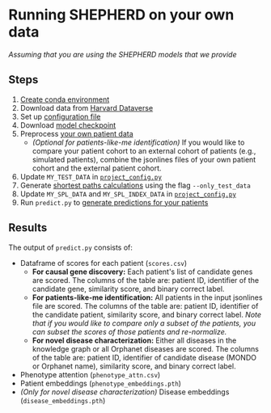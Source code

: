 # Running SHEPHERD on your own data
*Assuming that you are using the SHEPHERD models that we provide*

## Steps
1. [Create conda environment](https://github.com/mims-harvard/SHEPHERD#two-set-up-environment)
2. Download data from [Harvard Dataverse](https://github.com/mims-harvard/SHEPHERD#three-download-datasets)
3. Set up [configuration file](https://github.com/mims-harvard/SHEPHERD#four-set-configuration-file)
4. Download [model checkpoint](https://figshare.com/articles/software/SHEPHERD/21444873)
5. Preprocess [your own patient data](https://github.com/mims-harvard/SHEPHERD/blob/main/data_prep/README.md)
    - *(Optional for patients-like-me identification)* If you would like to compare your patient cohort to an external cohort of patients (e.g., simulated patients), combine the jsonlines files of your own patient cohort and the external patient cohort.
7. Update `MY_TEST_DATA` in [`project_config.py`](https://github.com/mims-harvard/SHEPHERD/blob/main/project_config.py)
8. Generate [shortest paths calculations](https://github.com/mims-harvard/SHEPHERD/blob/main/data_prep/shortest_paths/add_spl_to_patients.py) using the flag `--only_test_data`
9. Update `MY_SPL_DATA` and `MY_SPL_INDEX_DATA` in [`project_config.py`](https://github.com/mims-harvard/SHEPHERD/blob/main/project_config.py)
10. Run `predict.py` to [generate predictions for your patients](https://github.com/mims-harvard/SHEPHERD#generate-predictions-for-patients)

## Results
The output of `predict.py` consists of:
- Dataframe of scores for each patient (`scores.csv`)
    - **For causal gene discovery:** Each patient's list of candidate genes are scored. The columns of the table are: patient ID, identifier of the candidate gene, similarity score, and binary correct label.
    - **For patients-like-me identification:** All patients in the input jsonlines file are scored. The columns of the table are: patient ID, identifier of the candidate patient, similarity score, and binary correct label. *Note that if you would like to compare only a subset of the patients, you can subset the scores of those patients and re-normalize.*
    - **For novel disease characterization:** Either all diseases in the knowledge graph or all Orphanet diseases are scored. The columns of the table are: patient ID, identifier of candidate disease (MONDO or Orphanet name), similarity score, and binary correct label.
- Phenotype attention (`phenotype_attn.csv`)
- Patient embeddings (`phenotype_embeddings.pth`)
- *(Only for novel disease characterization)* Disease embeddings (`disease_embeddings.pth`)
